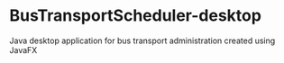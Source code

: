 # BusTransportScheduler-desktop
Java desktop application for bus transport administration created using JavaFX
